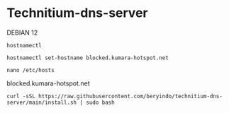 # Technitium-dns-server
DEBIAN 12

```
hostnamectl
```
```
hostnamectl set-hostname blocked.kumara-hotspot.net
```
```
nano /etc/hosts
```
blocked.kumara-hotspot.net

```
curl -sSL https://raw.githubusercontent.com/beryindo/technitium-dns-server/main/install.sh | sudo bash
